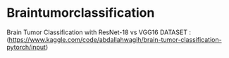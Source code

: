 # Braintumorclassification
Brain Tumor Classification with ResNet-18 vs VGG16
DATASET :
(https://www.kaggle.com/code/abdallahwagih/brain-tumor-classification-pytorch/input)
